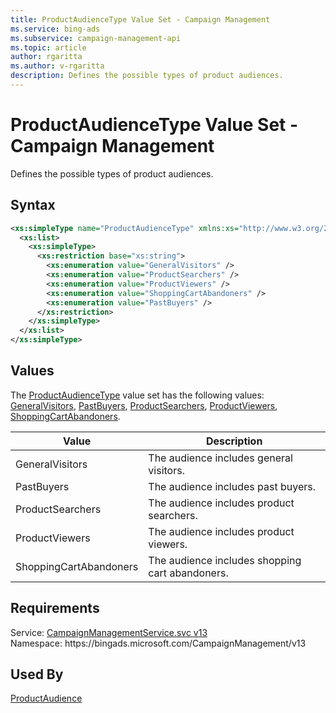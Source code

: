 ```yaml
---
title: ProductAudienceType Value Set - Campaign Management
ms.service: bing-ads
ms.subservice: campaign-management-api
ms.topic: article
author: rgaritta
ms.author: v-rgaritta
description: Defines the possible types of product audiences.
---
```

# ProductAudienceType Value Set - Campaign Management
Defines the possible types of product audiences.

## Syntax
```xml
<xs:simpleType name="ProductAudienceType" xmlns:xs="http://www.w3.org/2001/XMLSchema">
  <xs:list>
    <xs:simpleType>
      <xs:restriction base="xs:string">
        <xs:enumeration value="GeneralVisitors" />
        <xs:enumeration value="ProductSearchers" />
        <xs:enumeration value="ProductViewers" />
        <xs:enumeration value="ShoppingCartAbandoners" />
        <xs:enumeration value="PastBuyers" />
      </xs:restriction>
    </xs:simpleType>
  </xs:list>
</xs:simpleType>
```

## <a name="values"></a>Values

The [ProductAudienceType](productaudiencetype.md) value set has the following values: [GeneralVisitors](#generalvisitors), [PastBuyers](#pastbuyers), [ProductSearchers](#productsearchers), [ProductViewers](#productviewers), [ShoppingCartAbandoners](#shoppingcartabandoners).

|Value|Description|
|-----------|---------------|
|<a name="generalvisitors"></a>GeneralVisitors|The audience includes general visitors.|
|<a name="pastbuyers"></a>PastBuyers|The audience includes past buyers.|
|<a name="productsearchers"></a>ProductSearchers|The audience includes product searchers.|
|<a name="productviewers"></a>ProductViewers|The audience includes product viewers.|
|<a name="shoppingcartabandoners"></a>ShoppingCartAbandoners|The audience includes shopping cart abandoners.|

## Requirements
Service: [CampaignManagementService.svc v13](https://campaign.api.bingads.microsoft.com/Api/Advertiser/CampaignManagement/v13/CampaignManagementService.svc)  
Namespace: https\://bingads.microsoft.com/CampaignManagement/v13  

## Used By
[ProductAudience](productaudience.md)  

